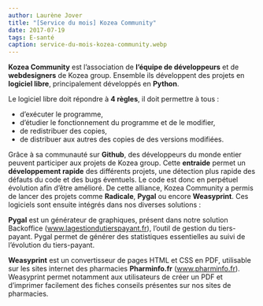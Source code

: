 ```yaml
---
author: Laurène Jover
title: "[Service du mois] Kozea Community"
date: 2017-07-19
tags: E-santé
caption: service-du-mois-kozea-community.webp
---
```


**Kozea Community**
est l’association de
**l’équipe de développeurs**
et de
**webdesigners**
de Kozea group. Ensemble ils développent des projets en
**logiciel libre**, principalement développés en
**Python**.

Le logiciel libre doit répondre à
**4 règles**, il doit permettre à tous :

- d’exécuter le programme,
- d’étudier le fonctionnement du programme et de le modifier,
- de redistribuer des copies,
- de distribuer aux autres des copies de des versions modifiées.

Grâce à sa communauté sur
**Github**, des développeurs du monde entier peuvent participer aux projets de Kozea group. Cette
**entraide**
permet un
**développement rapide**
des différents projets, une détection plus rapide des défauts du code et des bugs éventuels. Le code est donc en perpétuel évolution afin d’être amélioré. De cette alliance, Kozea Community a permis de lancer des projets comme
**Radicale**,
**Pygal**
ou encore
**Weasyprint**. Ces logiciels sont ensuite intégrés dans nos diverses solutions :

**Pygal**
est un générateur de graphiques, présent dans notre solution Backoffice (www.lagestiondutierspayant.fr), l’outil de gestion du tiers-payant. Pygal permet de générer des statistiques essentielles au suivi de l’évolution du tiers-payant.

**Weasyprint**
est un convertisseur de pages HTML et CSS en PDF, utilisable sur les sites internet des pharmacies
**Pharminfo.fr**
(www.pharminfo.fr). Weasyprint permet notamment aux utilisateurs de créer un PDF et d’imprimer facilement des fiches conseils présentes sur nos sites de pharmacies.
